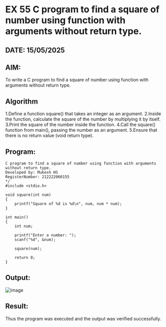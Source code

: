 # EX 55 C program to find a square of number using function with arguments without return type.
## DATE: 15/05/2025
## AIM:
To write a C program to find a square of number using function with arguments without return type.

## Algorithm
1.Define a function square() that takes an integer as an argument.
2.Inside the function, calculate the square of the number by multiplying it by itself.
3.Print the square of the number inside the function.
4.Call the square() function from main(), passing the number as an argument.
5.Ensure that there is no return value (void return type).  

## Program:
```
C program to find a square of number using function with arguments without return type.
Developed by: Mukesh HS
RegisterNumber: 212222060155
*/
#include <stdio.h>

void square(int num)
{
    printf("Square of %d is %d\n", num, num * num);
}

int main()
{
    int num;

    printf("Enter a number: ");
    scanf("%d", &num);

    square(num);

    return 0;
}
```

## Output:
![image](https://github.com/user-attachments/assets/54a9d34b-4d75-4a6f-9d7e-8f20fefa6e9d)

## Result:
Thus the program was executed and the output was verified successfully.

